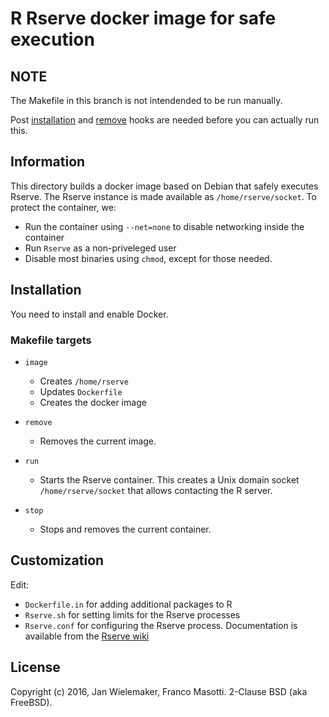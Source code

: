 # R Rserve docker image for safe execution

## NOTE

The Makefile in this branch is not intendended to be run manually.

Post 
[installation](https://frnmst.github.io/swish-installer/swish-installer.html#Install-actions)
and
[remove](https://frnmst.github.io/swish-installer/swish-installer.html#Remove-actions)
hooks are needed before you can actually run this.

## Information

This directory builds a docker image based on Debian that safely executes 
Rserve. The Rserve instance is made available as `/home/rserve/socket`. To 
protect the container, we:

- Run the container using `--net=none` to disable networking inside
  the container
- Run `Rserve` as a non-priveleged user
- Disable most binaries using `chmod`, except for those needed.

## Installation

You need to install and enable Docker.

### Makefile targets

- `image`
  - Creates `/home/rserve`
  - Updates `Dockerfile`
  - Creates the docker image

- `remove`
  - Removes the current image.

- `run`
  - Starts the Rserve container.  This creates a Unix domain
    socket `/home/rserve/socket` that allows contacting
    the R server.

- `stop`
  - Stops and removes the current container.

## Customization

Edit:

- `Dockerfile.in` for adding additional packages to R
- `Rserve.sh` for setting limits for the Rserve processes
- `Rserve.conf` for configuring the Rserve process. Documentation
   is available from the 
   [Rserve wiki](https://github.com/s-u/Rserve/wiki/rserve.conf)

## License

Copyright (c) 2016, Jan Wielemaker, Franco Masotti.
2-Clause BSD (aka FreeBSD).
